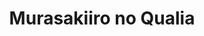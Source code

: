 --- 
title: "Murasakiiro no Qualia"
publishdate: "2019-7-5T16:48:46+02:00"
src: "https://365manga.net/manga/murasakiiro-no-qualia"
image: "https://data.365manga.net/images/thumbnails/15820-murasakiiro-no-qualia.jpg"
description: "Hatou Gaku has a very odd friend at school named Marii Yukari. Yukari has purple eyes and a bizarre way of looking at the world: she sees all living things as robots. This has not always worked out well for Yukari, even costing her a best friend when she was younger. However, Yukari insists that the things she says she sees is true, and her vision seems to give her…"
---
